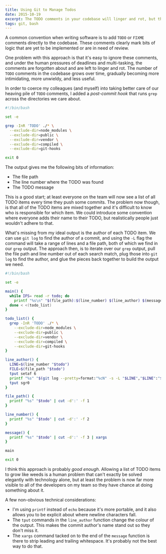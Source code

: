 ```yaml
---
title: Using Git to Manage Todos
date: 2015-10-19
excerpt: The TODO comments in your codebase will linger and rot, but this small bash script will coerce your team into cleaning up after themselves.
tags: git, bash
---
```


<span class="run-in"><span class="drop">A</span> common convention</span> when
writing software is to add `TODO` or `FIXME` comments directly to the codebase.
These comments clearly mark bits of logic that are yet to be implemented or are
in need of review.

One problem with this approach is that it's easy to ignore these comments, and
under the human pressures of deadlines and multi-tasking, the comments are
forgotten about and are left to linger and rot. The number of `TODO` comments in
the codebase grows over time, gradually becoming more intimidating, more
unwieldy, and less useful.

In order to coerce my colleagues (and myself) into taking better care of our
heaving pile of `TODO` comments, I added a *post-commit hook* that runs `grep`
across the directories we care about.

~~~sh
#!/bin/bash

set -e

grep -InR 'TODO' ./* \
  --exclude-dir=node_modules \
  --exclude-dir=public \
  --exclude-dir=vendor \
  --exclude-dir=compiled \
  --exclude-dir=git-hooks

exit 0
~~~

The output gives me the following bits of information:

- The file path
- The line number where the TODO was found
- The TODO message

This is a good start; at least everyone on the team will now see a list of all
TODO items every time they push some commits. The problem now though, is that
all of the TODO items are mixed together and it's difficult to know who is
responsible for which item. We could introduce some convention where everyone
adds their name to their TODO, but realistically people just wouldn't adhere to
that.

What's missing from my ideal output is the author of each TODO item. We can use
`git log` to find the author of a commit, and using the `-L` flag the command
will take a range of lines and a file path, both of which we find in our `grep`
output. The approach then, is to iterate over our `grep` output, pull the file
path and line number out of each search match, plug those into `git log` to find
the author, and glue the pieces back together to build the output we need.

~~~sh
#!/bin/bash

set -e

main() {
  while IFS= read -r todo; do
    printf "%s\n" "$(file_path):$(line_number) $(line_author) $(message)"
  done < <(todo_list)
}

todo_list() {
  grep -InR 'TODO' ./* \
    --exclude-dir=node_modules \
    --exclude-dir=public \
    --exclude-dir=vendor \
    --exclude-dir=compiled \
    --exclude-dir=git-hooks
}

line_author() {
  LINE=$(line_number "$todo")
  FILE=$(file_path "$todo")
  tput setaf 6
  printf "%s" "$(git log --pretty=format:"%cN" -s -L "$LINE","$LINE":"$FILE" | head -n 1)"
  tput sgr0
}

file_path() {
  printf "%s" "$todo" | cut -d':' -f 1
}

line_number() {
  printf "%s" "$todo" | cut -d':' -f 2
}

message() {
  printf "%s" "$todo" | cut -d':' -f 3 | xargs
}

main

exit 0
~~~

I think this approach is probably *good enough*. Allowing a list of TODO items
to grow like weeds is a human problem that can't exactly be solved elegantly
with technology alone, but at least the problem is now far more visible to all
of the developers on my team so they have chance at doing something about it.

A few non-obvious technical considerations:

- I'm using `printf` instead of `echo` because it's more portable, and it also
  allows you to be explicit about where newline characters fall.
- The `tput` commands in the `line_author` function change the colour of the
  output. This makes the commit author's name stand out so they don't miss it.
- The `xargs` command tacked on to the end of the `message` function is there to
  strip leading and trailing whitespace. It's probably not the best way to do
  that.

